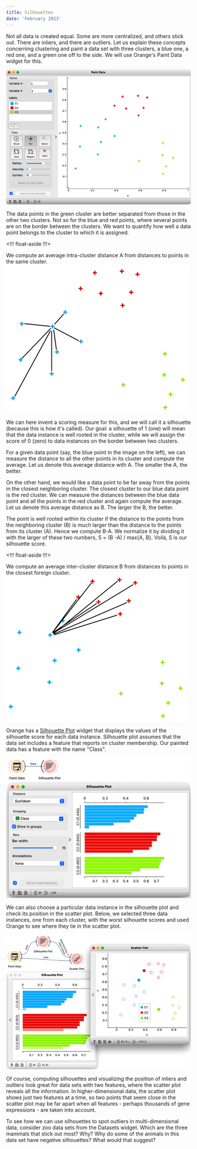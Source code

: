 ```yaml
---
title: Silhouettes
date: 'February 2023'
---
```


Not all data is created equal. Some are more centralized, and others stick out. There are inliers, and there are outliers. Let us explain these concepts concerning clustering and paint a data set with three clusters, a blue one, a red one, and a green one off to the side. We will use Orange's Paint Data widget for this.

![](paint-data.png)


The data points in the green cluster are better separated from those in the other two clusters. Not so for the blue and red points, where several points are on the border between the clusters. We want to quantify how well a data point belongs to the cluster to which it is assigned.

<!!! float-aside !!!>
<p>
We compute an average intra-cluster distance A from distances to points in the same cluster.
<img src="a.png" />
</p>

We can here invent a scoring measure for this, and we will call it a silhouette (because this is how it's called). Our goal: a silhouette of 1 (one) will mean that the data instance is well rooted in the cluster, while we will assign the score of 0 (zero) to data instances on the border between two clusters.

For a given data point (say, the blue point in the image on the left), we can measure the distance to all the other points in its cluster and compute the average. Let us denote this average distance with A. The smaller the A, the better.

On the other hand, we would like a data point to be far away from the points in the closest neighboring cluster. The closest cluster to our blue data point is the red cluster. We can measure the distances between the blue data point and all the points in the red cluster and again compute the average. Let us denote this average distance as B. The larger the B, the better.

The point is well rooted within its cluster if the distance to the points from the neighboring cluster (B) is much larger than the distance to the points from its cluster (A). Hence we compute B-A. We normalize it by dividing it with the larger of these two numbers, S = (B -A) / max{A, B}. Voilá, S is our silhouette score.

<!!! float-aside !!!>
<p>
We compute an average inter-cluster distance B from distances to points in the closest foreign cluster.
<img src="b.png" />
</p>

Orange has a [Silhouette Plot](https://orangedatamining.com/widget-catalog/visualize/silhouetteplot/) widget that displays the values of the silhouette score for each data instance. Silhouette plot assumes that the data set includes a feature that reports on cluster membership. Our painted data has a feature with the name "Class".

![](silhouette-plot.png)

We can also choose a particular data instance in the silhouette plot and check its position in the scatter plot. Below, we selected three data instances, one from each cluster, with the worst silhouette scores and used Orange to see where they lie in the scatter plot.

![](three-outliers.png)

Of course, computing silhouettes and visualizing the position of inliers and outliers look great for data sets with two features, where the scatter plot reveals all the information. In higher-dimensional data, the scatter plot shows just two features at a time, so two points that seem close in the scatter plot may be far apart when all features - perhaps thousands of gene expressions - are taken into account. 

To see how we can use silhouettes to spot outliers in multi-dimensional data, consider zoo data sets from the Datasets widget. Which are the three mammals that stick out most? Why? Why do some of the animals in this data set have negative silhouettes? What would that suggest?